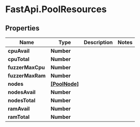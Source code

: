# FastApi.PoolResources

## Properties

Name | Type | Description | Notes
------------ | ------------- | ------------- | -------------
**cpuAvail** | **Number** |  | 
**cpuTotal** | **Number** |  | 
**fuzzerMaxCpu** | **Number** |  | 
**fuzzerMaxRam** | **Number** |  | 
**nodes** | [**[PoolNode]**](PoolNode.md) |  | 
**nodesAvail** | **Number** |  | 
**nodesTotal** | **Number** |  | 
**ramAvail** | **Number** |  | 
**ramTotal** | **Number** |  | 


